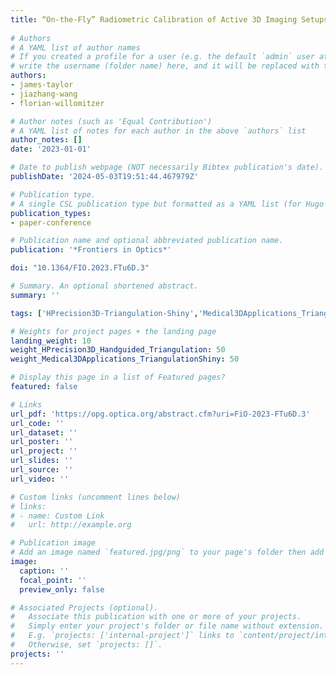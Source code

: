 ```yaml
---
title: “On-the-Fly” Radiometric Calibration of Active 3D Imaging Setups using Superellipse Fitting
  
# Authors
# A YAML list of author names
# If you created a profile for a user (e.g. the default `admin` user at `content/authors/admin/`), 
# write the username (folder name) here, and it will be replaced with their full name and linked to their profile.
authors:
- james-taylor
- jiazhang-wang
- florian-willomitzer

# Author notes (such as 'Equal Contribution')
# A YAML list of notes for each author in the above `authors` list
author_notes: []
date: '2023-01-01'

# Date to publish webpage (NOT necessarily Bibtex publication's date).
publishDate: '2024-05-03T19:51:44.467979Z'

# Publication type.
# A single CSL publication type but formatted as a YAML list (for Hugo requirements).
publication_types:
- paper-conference

# Publication name and optional abbreviated publication name.
publication: '*Frontiers in Optics*'

doi: "10.1364/FIO.2023.FTu6D.3"

# Summary. An optional shortened abstract.
summary: ''

tags: ['HPrecision3D-Triangulation-Shiny','Medical3DApplications_TriangulationShiny']

# Weights for project pages + the landing page
landing_weight: 10
weight_HPrecision3D_Handguided_Triangulation: 50
weight_Medical3DApplications_TriangulationShiny: 50

# Display this page in a list of Featured pages?
featured: false

# Links
url_pdf: 'https://opg.optica.org/abstract.cfm?uri=FiO-2023-FTu6D.3'
url_code: ''
url_dataset: ''
url_poster: ''
url_project: ''
url_slides: ''
url_source: ''
url_video: ''

# Custom links (uncomment lines below)
# links:
# - name: Custom Link
#   url: http://example.org

# Publication image
# Add an image named `featured.jpg/png` to your page's folder then add a caption below.
image:
  caption: ''
  focal_point: ''
  preview_only: false

# Associated Projects (optional).
#   Associate this publication with one or more of your projects.
#   Simply enter your project's folder or file name without extension.
#   E.g. `projects: ['internal-project']` links to `content/project/internal-project/index.md`.
#   Otherwise, set `projects: []`.
projects: ''
---
```

